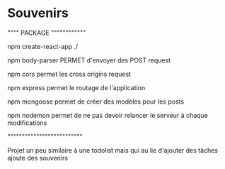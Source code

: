 # Souvenirs

"""" PACKAGE """"""""""""

npm create-react-app ./

npm body-parser PERMET d'envoyer des POST request

npm cors permet les cross origins request

npm express permet le routage de l'application

npm mongoose permet de créer des modèles pour les posts

npm nodemon permet de ne pas devoir relancer le serveur à chaque modifications

""""""""""""""""""""""""""

Projet un peu similaire à une todolist mais qui au lie d'ajouter des tâches ajoute des souvenirs
